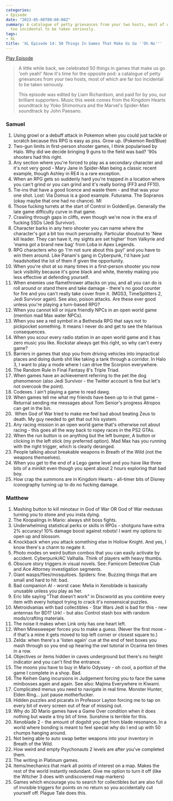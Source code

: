 ```yaml
---
categories:
- Episode
date: "2023-05-08T09:00:00Z"
summary: A catalogue of petty grievances from your two hosts, most of which are far
  too incidental to be taken seriously.
tags:
- XL
title: 'XL Episode 14: 50 Things In Games That Make Us Go ''Oh No'''
---
```


[Play Episode](https://www.patreon.com/posts/xl-episode-14-50-82666751)
> A little while back, we celebrated 50 things in games that make us go 'ooh yeah!' Now it's time for the opposite pod: a catalogue of petty grievances from your two hosts, most of which are far too incidental to be taken seriously.
>
> This episode was edited by Liam Richardson, and paid for by you, our brilliant supporters. Music this week comes from the Kingdom Hearts soundtrack by Yoko Shimomura and the Marvel's Spider-Man soundtrack by John Paesano.

### Samuel

1. Using growl or a debuff attack in Pokemon when you could just tackle or scratch because this RPG is easy as piss. Grow up. (Pokemon Red/Blue)
2. Two-gun limits in first-person shooter games, I think popularised by Halo. Why did we decide bringing 9 guns to the field was bad? '90s shooters had this right. 
3. Any section where you're forced to play as a secondary character and it's not very good - Mary Jane in Spider-Man being a classic recent example, though Ashley in RE4 is a rare exception. 
4. When an RPG gets so suddenly hard you're trapped in a location where you can't grind or you can grind and it's really boring (FF3 and FF10). 
5. Tie-ins that have a good licence and waste them - and that was your one shot. Lost: Via Domus is a good example. Futurama. The Sopranos (okay maybe that one had no chance). MI
6. Those fucking turrets at the start of Control in GoldenEye. Generally the late game difficulty curve in that game. 
7. Crawling through gaps in cliffs, even though we're now in the era of fucking SSDs (Jedi Survivor). 
8. Character barks in any hero shooter you can name where the character's got a bit too much personality. Particular shoutout to 'New kill leader. They can have it, my sights are set higher' from Valkyrie and 'mama got a brand new bag' from Loba in Apex Legends.
9. RPG characters who go 'I'm not sure about this guy!' and you have to win them around. Like Panam's gang in Cyberpunk, I'd have just headshotted the lot of them if given the opportunity. 
10. When you're shot at so many times in a first-person shooter you now lack visibility because it's gone black and white, thereby making you less effective at defending yourself. 
11. When enemies use flamethrower attacks on you, and all you can do is roll around or stand there and take damage - there's no good counter for fire and you can't really take cover from it. (MGS3, TimeSplitters 2, Jedi Survivor again). See also, poison attacks. Are these ever good unless you're playing a turn-based RPG?
12. When you cannot kill or injure friendly NPCs in an open world game (mention mad Max water NPCs). 
13. When you see a red symbol in a Bethesda RPG that says not to pickpocket something. It means I never do and get to see the hilarious consequences.
14. When you scour every radio station in an open world game and it has zero music you like. Rockstar always get this right, so why can't every game? 
15. Barriers in games that stop you from driving vehicles into impractical places and doing dumb shit like taking a tank through a corridor. In Halo 3, I want to play a mode where I can drive the Scorpion everywhere. 
16. The Random Rule in Final Fantasy 8's Triple Triad. 
17. When games have an achievement referring to the pet the dog phenomenon (also Jedi Survivor - the Twitter account is fine but let's not overcook the point).
18. Codexes. I ain't playing a game to read dawg. 
19. When games tell me what my friends have been up to in that game - Returnal sending me messages about Tom Senior's progress Atropos can get in the bin. 
20.  When God of War tried to make me feel bad about beating Zeus to death. My guy needed to get that out his system. 
21. Any racing mission in an open world game that's otherwise not about racing - this goes all the way back to ropey races in the PS2 GTAs. 
22. When the run button is on anything but the left bumper, A button or clicking in the left stick (my preferred option). Mad Max has you running with the right trigger, which is clearly deranged. 
23. People talking about breakable weapons in Breath of the Wild (not the weapons themselves). 
24. When you get to the end of a Lego game level and you have like three bits of a minikit even though you spent about 2 hours exploring that bad boy.
25. How crap the summons are in Kingdom Hearts - all-timer bits of Disney iconography turning up to do no fucking damage. 

### Matthew

1. Mashing button to kill minotaur in God of War OR God of War medusas turning you to stone and you insta dying.
2. The Koopalings in Mario: always shit boss fights.
3. Underwhelming statistical perks or skills in RPGs - shotguns have extra 2% accuracy! 10% damage boost against robots! I want my options to open up and blossom.
4. Knockback when *you* attack something else in Hollow Knight. And yes, I know there's a charm to negate it. 
5. Photo modes on weird button combos that you can easily activate by accident. Cyberpunk/AC Valhalla. Think of players with heavy thumbs.
6. Obscure story triggers in visual novels. See: Famicom Detective Club and Ace Attorney investigation segments.
7. Giant wasps/flies/mosquitoes. Spiders: fine. Buzzing things that are small and hard to hit: bad.
8. Bad companion AI - worst case: Melia in Xenoblade is basically unusable unless you play as her.
9. Eric Idle saying "That doesn't work" in Discworld as you combine every item with every hotspot trying to crack it's nonsensical puzzles.
10. Metroidvanias with bad collectibles - Star Wars Jedi is bad for this - new antennas for BD1? Urk! - but also Control stash box with random mods/crafting materials.
11. The noise it makes when Link only has one heart left.
12. When Minesweeper forces you to make a guess. (Never the first move - if that's a mine it gets moved to top left corner or closest square to.)
13. Zelda: when there's a 'listen again' cue at the end of text boxes you mash through so you end up hearing the owl tutorial in Ocarina ten times in a row. 
14. Objectives or items hidden in caves underground but there's no height indicator and you can't find the entrance.
15. The moons you have to buy in Mario Odyssey - oh cool, a portion of the game I complete in a shop. Bad.
16. The Keihen Gang incursions in Judgement forcing you to face the same minibosses again and again. See also: Majima Everywhere in Kiwami.
17. Complicated menus you need to navigate in real time. Monster Hunter, Elden Ring… just pause motherfucker. 
18. Hidden puzzles and picarats in Professor Layton forcing me to tap on every bit of every screen out of fear of missing out.
19. Why do 3D Mario games have a Game Over condition when it does nothing but waste a tiny bit of time. Sunshine is terrible for this.
20. Xenoblade 2 - the amount of dogshit you get from blade resonance. In a world where bonding is meant to feel special why do I end up with 50 chumps hanging around.
21. Not being able to auto swap better weapons into your inventory in Breath of the Wild.
22. How weird and empty Psychonauts 2 levels are after you've completed them.
23. The writing in Platinum games.
24. Items/mechanics that mark all points of interest on a map. Makes the rest of the world instantly redundant. Give me option to turn it off (like the Witcher 3 does with undiscovered map markers)
25. Games which encourage you to search for collectibles but are also full of invisible triggers for points on no return so you accidentally cut yourself off. Plague Tale does this.